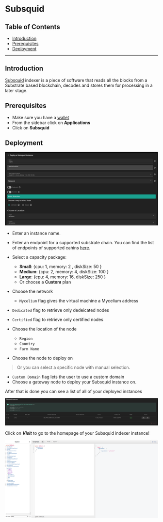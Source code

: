 <h1> Subsquid </h1>

<h2>Table of Contents </h2>

- [Introduction](#introduction)
- [Prerequisites](#prerequisites)
- [Deployment](#deployment)

***

## Introduction

[Subsquid](https://www.subsquid.io/) indexer is a piece of software that reads all the blocks from a Substrate based blockchain, decodes and stores them for processing in a later stage.

## Prerequisites

- Make sure you have a [wallet](../wallet_connector.md)
- From the sidebar click on **Applications**
- Click on **Subsquid**

## Deployment

![ ](./img/solutions_subsquid.png)

- Enter an instance name.

- Enter an endpoint for a supported substrate chain. You can find the list of endpoints of supported cahins [here](https://github.com/polkadot-js/apps/blob/master/packages/apps-config/src/endpoints/production.ts).


- Select a capacity package:
    - **Small**: {cpu: 1, memory: 2 , diskSize: 50 }
    - **Medium**: {cpu: 2, memory: 4, diskSize: 100 }
    - **Large**: {cpu: 4, memory: 16, diskSize: 250 }
    - Or choose a **Custom** plan
- Choose the network
   - `Mycelium` flag gives the virtual machine a Mycelium address
- `Dedicated` flag to retrieve only dedeicated nodes 
- `Certified` flag to retrieve only certified nodes 
- Choose the location of the node
   - `Region`
   - `Country`
   - `Farm Name`
- Choose the node to deploy on
> Or you can select a specific node with manual selection.
- `Custom Domain` flag lets the user to use a custom domain
- Choose a gateway node to deploy your Subsquid instance on.


After that is done you can see a list of all of your deployed instances

![ ](./img/subsquid_list.png)

Click on ***Visit*** to go to the homepage of your Subsquid indexer instance!

![ ](./img/subsquid_graphql.png)

